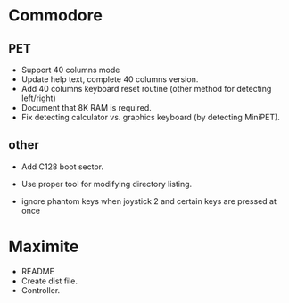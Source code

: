 # Commodore

## PET

- Support 40 columns mode
- Update help text, complete 40 columns version. 
- Add 40 columns keyboard reset routine (other method for detecting left/right)
- Document that 8K RAM is required.
- Fix detecting calculator vs. graphics keyboard (by detecting MiniPET).

## other

- Add C128 boot sector.
- Use proper tool for modifying directory listing.

- ignore phantom keys when joystick 2 and certain keys are pressed at once

# Maximite

- README
- Create dist file.
- Controller.
